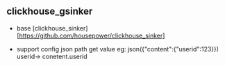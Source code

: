 ## clickhouse_gsinker

* base  [clickhouse_sinker][https://github.com/housepower/clickhouse_sinker]

* support config json path get value eg: json({"content":{"userid":123}}) userid-> conetent.userid

